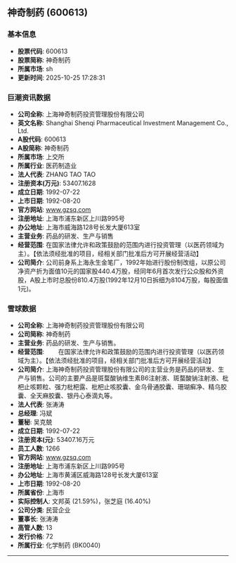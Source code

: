 ## 神奇制药 (600613)

### 基本信息

- **股票代码**: 600613
- **股票简称**: 神奇制药
- **所属市场**: sh
- **更新时间**: 2025-10-25 17:28:31

### 巨潮资讯数据

- **公司全称**: 上海神奇制药投资管理股份有限公司
- **英文名称**: Shanghai Shenqi Pharmaceutical Investment Management Co., Ltd.
- **A股代码**: 600613
- **A股简称**: 神奇制药
- **所属市场**: 上交所
- **所属行业**: 医药制造业
- **法人代表**: ZHANG TAO TAO
- **注册资本(万元)**: 53407.1628
- **成立日期**: 1992-07-22
- **上市日期**: 1992-08-20
- **官方网站**: www.gzsq.com
- **注册地址**: 上海市浦东新区上川路995号
- **办公地址**: 上海市威海路128号长发大厦613室
- **主营业务**: 药品的研发、生产与销售
- **经营范围**: 在国家法律允许和政策鼓励的范围内进行投资管理（以医药领域为主）。【依法须经批准的项目，经相关部门批准后方可开展经营活动】
- **公司简介**: 公司前身系上海永生金笔厂，1992年始进行股份制改组，以原公司净资产折为面值10元的国家股440.4万股，经同年6月首次发行公众股和外资股，A股上市时总股份810.4万股(1992年12月10日拆细为8104万股，每股面值1元)。

### 雪球数据

- **公司全称**: 上海神奇制药投资管理股份有限公司
- **公司简称**: 神奇制药
- **主营业务**: 药品的研发、生产与销售。
- **经营范围**: 　　在国家法律允许和政策鼓励的范围内进行投资管理（以医药领域为主）。【依法须经批准的项目，经相关部门批准后方可开展经营活动】
- **公司简介**: 上海神奇制药投资管理股份有限公司的主营业务是药品的研发、生产与销售。公司的主要产品是斑蝥酸钠维生素B6注射液、斑蝥酸钠注射液、枇杷止咳颗粒、强力枇杷露、枇杷止咳胶囊、金乌骨通胶囊、珊瑚癣净、精乌胶囊、全天麻胶囊、银丹心泰滴丸等。
- **法人代表**: 张涛涛
- **总经理**: 冯斌
- **董秘**: 吴克兢
- **成立日期**: 1992-07-22
- **注册资本(元)**: 53407.16万元
- **员工人数**: 1266
- **官方网站**: www.gzsq.com
- **注册地址**: 上海市浦东新区上川路995号
- **办公地址**: 上海市黄浦区威海路128号长发大厦613室
- **上市日期**: 1992-08-20
- **所属省份**: 上海市
- **实际控制人**: 文邦英 (21.59%)，张芝庭 (16.40%)
- **公司分类**: 民营企业
- **董事长**: 张涛涛
- **高管人数**: 13
- **发行价格**: 72
- **所属行业**: 化学制药 (BK0040)

---